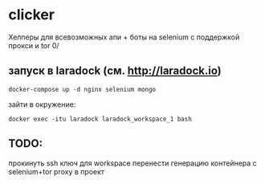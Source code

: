 # clicker

Хелперы для всевозможных апи + боты на selenium с поддержкой прокси и tor 0/

## запуск в laradock (см. http://laradock.io)

	docker-compose up -d nginx selenium mongo

 зайти в окружение:

 	docker exec -itu laradock laradock_workspace_1 bash

## TODO:

прокинуть ssh ключ для workspace
перенести генерацию контейнера с selenium+tor proxy в проект